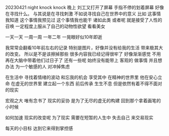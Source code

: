20230421 night
knock knock 
晚上 刘工又打开了屏幕
手指不停的划着屏幕
好像在寻找什么。
与其说是在寻找刺激
不如说寻找自己在世界中的意义
比如
这事情我知道 这个事情我预见过
这个事情我也能干 诸如此类
或者呢 就是接受了人性的召唤
一定程度上服从了自己的动物性欲望
看看美女

一天一天 一周一周 
一年二年 一晃眼好似10年即逝

我常常会翻看10年前左右的记录
特别是图片，好像并没有给我的生活
带来极其大的改变。 所以是不是该擦掉那些
很多内容我已经记得很牢了
好像渐渐感觉 不用再在大脑中带着他们过日子了
还有一些呢 始终没有能带上
客观的 做事情 并且想办法
为一个敏感的人 对冲掉焦虑

在生活中 寻找着情绪的波动
和忘我的机会 享受其中
在精神的世界里 他在安心立命
在虚无的世界里 建立起一个东西
前后传承 生生不息
但是依然有着不得不面对的现实

宏观之大 唯有念书了
现实的妥协 是为了无尽的虚无的构建
回到那个拿着画笔的小时候

如何加速 现实的改变呢
为了现实 需要在短暂的人生中 失去自己
来交易现实 

每天的小目标 达到它来得到掌控感
